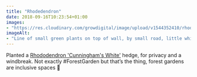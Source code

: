 ```yaml
---
title: "Rhodedendron"
date: 2018-09-16T10:23:54+01:00
images: 
- "https://res.cloudinary.com/growdigital/image/upload/v1544352410/rhodedendron-44651583312.jpg"
imageAlt: 
- "Line of small green plants on top of wall, by small road, little white dog in the near distance"
---
```


Planted a [Rhododendron 'Cunningham's White'](https://www.rhs.org.uk/Plants/91138/Rhododendron-Cunningham-s-White/Details) hedge, for privacy and a windbreak. Not exactly #ForestGarden but that’s the thing, forest gardens are inclusive spaces 🙂
